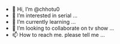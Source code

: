 - 👋 Hi, I’m @chhotu0
- 👀 I’m interested in serial ...
- 🌱 I’m currently learning ...
- 💞️ I’m looking to collaborate on tv show ...
- 📫 How to reach me. please tell me ...

<!---
chhotu0/chhotu0 is a ✨ special ✨ repository because its `README.md` (this file) appears on your GitHub profile.
You can click the Preview link to take a look at your changes.
--->
